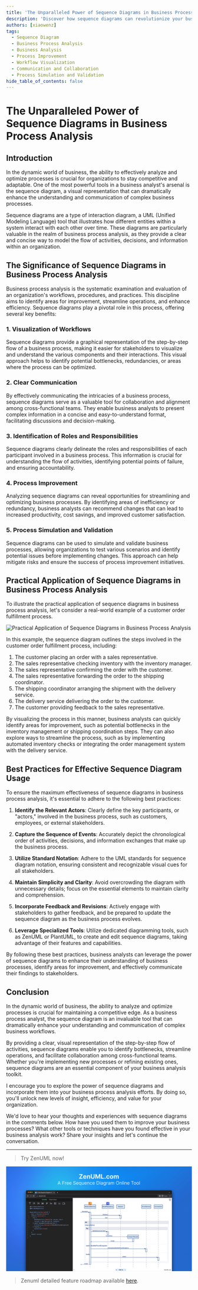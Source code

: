 ```yaml
---
title: 'The Unparalleled Power of Sequence Diagrams in Business Process Analysis'
description: 'Discover how sequence diagrams can revolutionize your business process analysis, unlock new levels of efficiency, and drive organizational success. Explore the practical applications and best practices for leveraging this powerful visualization tool.'
authors: [xiaowenz]
tags:
  - Sequence Diagram
  - Business Process Analysis
  - Business Analysis
  - Process Improvement
  - Workflow Visualization
  - Communication and Collaboration
  - Process Simulation and Validation
hide_table_of_contents: false
---
```


# The Unparalleled Power of Sequence Diagrams in Business Process Analysis

## Introduction

In the dynamic world of business, the ability to effectively analyze and optimize processes is crucial for organizations to stay competitive and adaptable. One of the most powerful tools in a business analyst's arsenal is the sequence diagram, a visual representation that can dramatically enhance the understanding and communication of complex business processes.

Sequence diagrams are a type of interaction diagram, a UML (Unified Modeling Language) tool that illustrates how different entities within a system interact with each other over time. These diagrams are particularly valuable in the realm of business process analysis, as they provide a clear and concise way to model the flow of activities, decisions, and information within an organization.

<!-- truncate -->

## The Significance of Sequence Diagrams in Business Process Analysis

Business process analysis is the systematic examination and evaluation of an organization's workflows, procedures, and practices. This discipline aims to identify areas for improvement, streamline operations, and enhance efficiency. Sequence diagrams play a pivotal role in this process, offering several key benefits:

### 1. Visualization of Workflows

Sequence diagrams provide a graphical representation of the step-by-step flow of a business process, making it easier for stakeholders to visualize and understand the various components and their interactions. This visual approach helps to identify potential bottlenecks, redundancies, or areas where the process can be optimized.

### 2. Clear Communication

By effectively communicating the intricacies of a business process, sequence diagrams serve as a valuable tool for collaboration and alignment among cross-functional teams. They enable business analysts to present complex information in a concise and easy-to-understand format, facilitating discussions and decision-making.

### 3. Identification of Roles and Responsibilities

Sequence diagrams clearly delineate the roles and responsibilities of each participant involved in a business process. This information is crucial for understanding the flow of activities, identifying potential points of failure, and ensuring accountability.

### 4. Process Improvement

Analyzing sequence diagrams can reveal opportunities for streamlining and optimizing business processes. By identifying areas of inefficiency or redundancy, business analysts can recommend changes that can lead to increased productivity, cost savings, and improved customer satisfaction.

### 5. Process Simulation and Validation

Sequence diagrams can be used to simulate and validate business processes, allowing organizations to test various scenarios and identify potential issues before implementing changes. This approach can help mitigate risks and ensure the success of process improvement initiatives.

## Practical Application of Sequence Diagrams in Business Process Analysis

To illustrate the practical application of sequence diagrams in business process analysis, let's consider a real-world example of a customer order fulfillment process.

![Practical Application of Sequence Diagrams in Business Process Analysis](https://cdn.sa.net/2024/07/03/JBsTDlQKpq8tUCk.png)

In this example, the sequence diagram outlines the steps involved in the customer order fulfillment process, including:

1. The customer placing an order with a sales representative.
2. The sales representative checking inventory with the inventory manager.
3. The sales representative confirming the order with the customer.
4. The sales representative forwarding the order to the shipping coordinator.
5. The shipping coordinator arranging the shipment with the delivery service.
6. The delivery service delivering the order to the customer.
7. The customer providing feedback to the sales representative.

By visualizing the process in this manner, business analysts can quickly identify areas for improvement, such as potential bottlenecks in the inventory management or shipping coordination steps. They can also explore ways to streamline the process, such as by implementing automated inventory checks or integrating the order management system with the delivery service.

## Best Practices for Effective Sequence Diagram Usage

To ensure the maximum effectiveness of sequence diagrams in business process analysis, it's essential to adhere to the following best practices:

1. **Identify the Relevant Actors**: Clearly define the key participants, or "actors," involved in the business process, such as customers, employees, or external stakeholders.

2. **Capture the Sequence of Events**: Accurately depict the chronological order of activities, decisions, and information exchanges that make up the business process.

3. **Utilize Standard Notation**: Adhere to the UML standards for sequence diagram notation, ensuring consistent and recognizable visual cues for all stakeholders.

4. **Maintain Simplicity and Clarity**: Avoid overcrowding the diagram with unnecessary details; focus on the essential elements to maintain clarity and comprehension.

5. **Incorporate Feedback and Revisions**: Actively engage with stakeholders to gather feedback, and be prepared to update the sequence diagram as the business process evolves.

6. **Leverage Specialized Tools**: Utilize dedicated diagramming tools, such as ZenUML or PlantUML, to create and edit sequence diagrams, taking advantage of their features and capabilities.

By following these best practices, business analysts can leverage the power of sequence diagrams to enhance their understanding of business processes, identify areas for improvement, and effectively communicate their findings to stakeholders.

## Conclusion

In the dynamic world of business, the ability to analyze and optimize processes is crucial for maintaining a competitive edge. As a business process analyst, the sequence diagram is an invaluable tool that can dramatically enhance your understanding and communication of complex business workflows.

By providing a clear, visual representation of the step-by-step flow of activities, sequence diagrams enable you to identify bottlenecks, streamline operations, and facilitate collaboration among cross-functional teams. Whether you're implementing new processes or refining existing ones, sequence diagrams are an essential component of your business analysis toolkit.

I encourage you to explore the power of sequence diagrams and incorporate them into your business process analysis efforts. By doing so, you'll unlock new levels of insight, efficiency, and value for your organization.

We'd love to hear your thoughts and experiences with sequence diagrams in the comments below. How have you used them to improve your business processes? What other tools or techniques have you found effective in your business analysis work? Share your insights and let's continue the conversation.

---

> Try ZenUML now!

[![ZenUML: The Best Diagram Plugin for Confluence](../../static/img/og-image.png)](https://app.zenuml.com)

> Zenuml detailed feature roadmap available [here](/roadmap).

